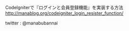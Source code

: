 CodeIgniterで『ログインと会員登録機能』を実装する方法 
http://manablog.org/codeigniter_login_resister_function/

twitter : @manabubannai